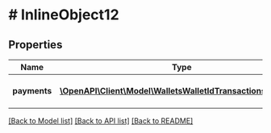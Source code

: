 # # InlineObject12

## Properties

Name | Type | Description | Notes
------------ | ------------- | ------------- | -------------
**payments** | [**\OpenAPI\Client\Model\WalletsWalletIdTransactionsOutputs[]**](WalletsWalletIdTransactionsOutputs.md) | A list of target outputs | 

[[Back to Model list]](../../README.md#documentation-for-models) [[Back to API list]](../../README.md#documentation-for-api-endpoints) [[Back to README]](../../README.md)


